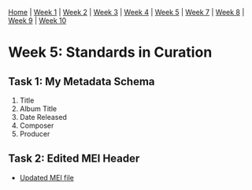 [Home](README.md) | [Week 1](week1.md) | [Week 2](week2.md) | [Week 3](week3.md) | [Week 4](week4.md) | [Week 5](week5.md) | [Week 7](week7.md) | [Week 8](week8.md) | [Week 9](week9.md) | [Week 10](week10.md)
# Week 5: Standards in Curation
## Task 1: My Metadata Schema
1. Title
2. Album Title
3. Date Released
4. Composer
5. Producer
## Task 2: Edited MEI Header
* [Updated MEI file](data/mirrorball_update.mei)
